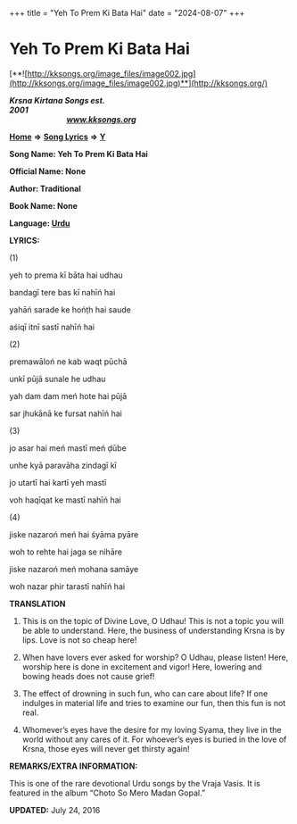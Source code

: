 +++
title = "Yeh To Prem Ki Bata Hai"
date = "2024-08-07"
+++

# Yeh To Prem Ki Bata Hai
[**![http://kksongs.org/image_files/image002.jpg](http://kksongs.org/image_files/image002.jpg)**](http://kksongs.org/)

**_Krsna Kirtana Songs est. 2001_**                                                                                                                                                 **_www.kksongs.org_**

[**Home**](http://kksongs.org/) **⇒** [**Song Lyrics**](http://kksongs.org/lyrics.html) **⇒** [**Y**](http://kksongs.org/songs/song_y.html)

**Song Name: Yeh To Prem Ki Bata Hai**

**Official Name: None**

**Author: Traditional**

**Book Name: None**

**Language: [Urdu](http://kksongs.org/language/list/urdu.html)**

**LYRICS:**

(1)

yeh to prema kī bāta hai udhau

bandagī tere bas kī nahīń hai

yahāń sarade ke hońṭh hai saude

aśiqī itnī sastī nahīń hai

(2)

premawāloń ne kab waqt pūchā

unkī pūjā sunale he udhau

yah dam dam meń hote hai pūjā

sar jhukānā ke fursat nahīń hai

(3)

jo asar hai meń mastī meń ḍūbe

unhe kyā paravāha zindagī kī

jo utartī hai kartī yeh mastī

voh haqīqat ke mastī nahīń hai

(4)

jiske nazaroń meń hai śyāma pyāre

woh to rehte hai jaga se nihāre

jiske nazaroń meń mohana samāye

woh nazar phir tarastī nahīń hai

**TRANSLATION**

1) This is on the topic of Divine Love, O Udhau! This is not a topic you will be able to understand. Here, the business of understanding Krsna is by lips. Love is not so cheap here!

2) When have lovers ever asked for worship? O Udhau, please listen! Here, worship here is done in excitement and vigor! Here, lowering and bowing heads does not cause grief!

3) The effect of drowning in such fun, who can care about life? If one indulges in material life and tries to examine our fun, then this fun is not real.

4) Whomever’s eyes have the desire for my loving Syama, they live in the world without any cares of it. For whoever’s eyes is buried in the love of Krsna, those eyes will never get thirsty again!

**REMARKS/EXTRA INFORMATION:**

This is one of the rare devotional Urdu songs by the Vraja Vasis. It is featured in the album “Choto So Mero Madan Gopal.”

**UPDATED:** July 24, 2016